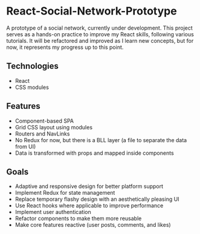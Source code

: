 # React-Social-Network-Prototype
A prototype of a social network, currently under development. This project serves as a hands-on practice to improve my React skills, following various tutorials. It will be refactored and improved as I learn new concepts, but for now, it represents my progress up to this point.

## Technologies
- React
- CSS modules

## Features
- Component-based SPA
- Grid CSS layout using modules
- Routers and NavLinks
- No Redux for now, but there is a BLL layer (a file to separate the data from UI)
- Data is transformed with props and mapped inside components

## Goals
- Adaptive and responsive design for better platform support
- Implement Redux for state management
- Replace temporary flashy design with an aesthetically pleasing UI
- Use React hooks where applicable to improve performance
- Implement user authentication
- Refactor components to make them more reusable
- Make core features reactive (user posts, comments, and likes)
